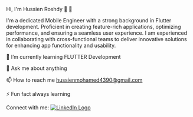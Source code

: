 Hi, I'm Hussien Roshdy 👋 👩 


I'm a dedicated Mobile Engineer with a strong background in Flutter development. Proficient in creating feature-rich applications, optimizing performance, and ensuring a seamless user experience. I am experienced in collaborating with cross-functional teams to deliver innovative solutions for enhancing app functionality and usability.

🌱 I’m currently learning FLUTTER Development

💬 Ask me about anything

📫 How to reach me hussienmohamed4390@gmail.com

⚡ Fun fact always learning

Connect with me:
<a href="https://www.linkedin.com/in/hussien-mohamed-2bb7b0163/" class="LinkedIn-button">
   <img src="path-to-your-LinkedIn-logo.png" alt="LinkedIn Logo">
</a>



